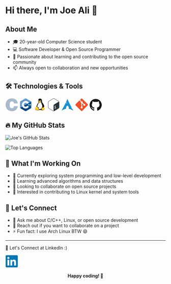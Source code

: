 # Hi there, I'm Joe Ali 👋

## About Me
- 🎓 20-year-old Computer Science student
- 💻 Software Developer & Open Source Programmer
- 🌱 Passionate about learning and contributing to the open source community
- 📫 Always open to collaboration and new opportunities

## 🛠️ Technologies & Tools

<p align="left">
<img src="https://raw.githubusercontent.com/devicons/devicon/master/icons/c/c-original.svg" alt="c" width="40" height="40"/>
<img src="https://raw.githubusercontent.com/devicons/devicon/master/icons/cplusplus/cplusplus-original.svg" alt="cplusplus" width="40" height="40"/>
<img src="https://raw.githubusercontent.com/devicons/devicon/master/icons/linux/linux-original.svg" alt="linux" width="40" height="40"/>
<img src="https://raw.githubusercontent.com/devicons/devicon/master/icons/bash/bash-original.svg" alt="bash" width="40" height="40"/>
<img src="https://raw.githubusercontent.com/devicons/devicon/master/icons/archlinux/archlinux-original.svg" alt="archlinux" width="40" height="40"/>
<img src="https://raw.githubusercontent.com/devicons/devicon/master/icons/git/git-original.svg" alt="git" width="40" height="40"/>
<img src="https://raw.githubusercontent.com/devicons/devicon/master/icons/github/github-original.svg" alt="github" width="40" height="40"/>
</p>

## 🔥 My GitHub Stats

![Joe's GitHub Stats](https://github-readme-stats.vercel.app/api?username=JoeDev000&show_icons=true&theme=radical)

![Top Languages](https://github-readme-stats.vercel.app/api/top-langs/?username=JoeDev000&layout=compact&theme=radical)

## 🌟 What I'm Working On
- 🔭 Currently exploring system programming and low-level development
- 🌱 Learning advanced algorithms and data structures
- 👯 Looking to collaborate on open source projects
- 🤔 Interested in contributing to Linux kernel and system tools

## 🤝 Let's Connect
- 💬 Ask me about C/C++, Linux, or open source development
- 📧 Reach out if you want to collaborate on a project
- ⚡ Fun fact: I use Arch Linux BTW 😄

---

🤝 Let's Connect at LinkedIn :)
<p align="left">
<a href="https://linkedin.com/in/JoeDev000" target="_blank">
<img src="https://raw.githubusercontent.com/devicons/devicon/master/icons/linkedin/linkedin-original.svg" alt="linkedin" width="40" height="40"/>
</a>
</p>
<div align="center">
  <b>Happy coding! 🚀</b>
</div>
